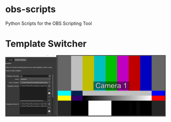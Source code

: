 # obs-scripts
Python Scripts for the OBS Scripting Tool

# Template Switcher
![Example Use](template-switcher/example.gif)
